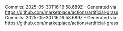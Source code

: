 Commits: 2025-05-30T16:16:58.689Z - Generated via https://github.com/marketplace/actions/artificial-grass
<br>
Commits: 2025-05-30T16:16:58.689Z - Generated via https://github.com/marketplace/actions/artificial-grass
<br>
